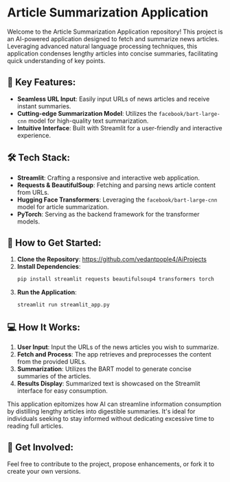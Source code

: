 # Article Summarization Application

Welcome to the Article Summarization Application repository! This project is an AI-powered application designed to fetch and summarize news articles. Leveraging advanced natural language processing techniques, this application condenses lengthy articles into concise summaries, facilitating quick understanding of key points.

## 🌟 Key Features:
- **Seamless URL Input**: Easily input URLs of news articles and receive instant summaries.
- **Cutting-edge Summarization Model**: Utilizes the `facebook/bart-large-cnn` model for high-quality text summarization.
- **Intuitive Interface**: Built with Streamlit for a user-friendly and interactive experience.

## 🛠️ Tech Stack:
- **Streamlit**: Crafting a responsive and interactive web application.
- **Requests & BeautifulSoup**: Fetching and parsing news article content from URLs.
- **Hugging Face Transformers**: Leveraging the `facebook/bart-large-cnn` model for article summarization.
- **PyTorch**: Serving as the backend framework for the transformer models.

## 🔧 How to Get Started:
1. **Clone the Repository**: https://github.com/vedantpople4/AiProjects
2. **Install Dependencies**:
   ```sh
   pip install streamlit requests beautifulsoup4 transformers torch
   ```
3. **Run the Application**:
   ```sh
   streamlit run streamlit_app.py
   ```

## 💻 How It Works:
1. **User Input**: Input the URLs of the news articles you wish to summarize.
2. **Fetch and Process**: The app retrieves and preprocesses the content from the provided URLs.
3. **Summarization**: Utilizes the BART model to generate concise summaries of the articles.
4. **Results Display**: Summarized text is showcased on the Streamlit interface for easy consumption.

This application epitomizes how AI can streamline information consumption by distilling lengthy articles into digestible summaries. It's ideal for individuals seeking to stay informed without dedicating excessive time to reading full articles.

## 🤝 Get Involved:
Feel free to contribute to the project, propose enhancements, or fork it to create your own versions. 
